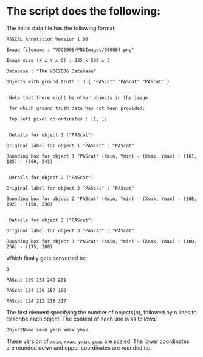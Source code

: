 # The script does the following:

The initial data file has the following format:

```
PASCAL Annotation Version 1.00

Image filename : "VOC2006/PNGImages/000004.png"

Image size (X x Y x C) : 335 x 500 x 3

Database : "The VOC2006 Database"

Objects with ground truth : 3 { "PAScat" "PAScat" "PAScat" }


 Note that there might be other objects in the image
 
 for which ground truth data has not been provided.

 Top left pixel co-ordinates : (1, 1)


 Details for object 1 ("PAScat")
 
Original label for object 1 "PAScat" : "PAScat"

Bounding box for object 1 "PAScat" (Xmin, Ymin) - (Xmax, Ymax) : (161, 185) - (200, 241)


 Details for object 2 ("PAScat")
 
Original label for object 2 "PAScat" : "PAScat"

Bounding box for object 2 "PAScat" (Xmin, Ymin) - (Xmax, Ymax) : (108, 192) - (150, 230)


 Details for object 3 ("PAScat")
 
Original label for object 3 "PAScat" : "PAScat"

Bounding box for object 3 "PAScat" (Xmin, Ymin) - (Xmax, Ymax) : (100, 256) - (175, 380)
```


Which finally gets converted to:
```  
3

PAScat 199 153 249 201

PAScat 134 159 187 192

PAScat 124 212 218 317
```

The first element specifying the number of objects(n), followed by n lines to describe each object. The content of each line is as follows:
```
ObjectName xmin ymin xmax ymax.
```
These version of `xmin`, `xmax`, `ymin`, `ymax` are scaled. The lower coordinates are rounded down and upper coordinates are rounded up.
